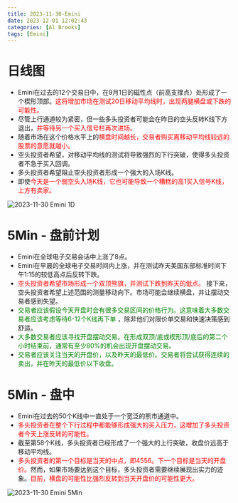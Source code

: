 ```yaml
---
title: 2023-11-30-Emini
date: 2023-12-01 12:02:43
categories: [Al Brooks]
tags: [Emini]
---
```


# 日线图

* Emini在过去的12个交易日中，在9月1日的磁性点（前高支撑点）处形成了一个楔形顶部。<font color="red">这将增加市场在测试20日移动平均线时，出现两腿横盘或下跌的可能性。</font> 
* 尽管上行通道较为紧密，但一些多头投资者可能会在昨日的空头反转K线下方退出，<font color="red">并等待另一个买入信号栏再次进场。</font> 
* 随着市场在这个价格水平上的<font color="red">横盘时间越长，交易者购买离移动平均线较远的股票的意愿就越小。 </font> 
* 空头投资者希望，对移动平均线的测试将导致强烈的下行突破，使得多头投资者不急于买入回调。 
* 多头投资者希望阻止空头投资者形成一个强大的入场K线。
* 即使<font color="red">今天是一个弱空头入场K线，它也可能导致一个糟糕的高1买入信号K线，上方有卖家。</font> 

![2023-11-30 Emini 1D](/static/img/Al%20Brooks/2023-11/2023-11-30-1d-Emini.png)

# 5Min - 盘前计划

* Emini在全球电子交易会话中上涨了8点。
* Emini在早晨的全球电子交易时间内上涨，并在测试昨天美国东部标准时间下午1:15的较低高点后反转下跌。
* <font color="red">空头投资者希望市场形成一个双顶熊旗，并测试下跌到昨天的低点。</font> 接下来，空头投资者希望上述范围的测量移动向下。市场可能会继续横盘，并让摆动交易者感到失望。
* <font color="green">交易者应该假设今天开盘时会有很多交易区间的价格行为。这意味着大多数交易者应该考虑等待6-12个K线再下单</font> ，除非他们对限价单交易和快速决策感到舒适。
* <font color="green">大多数交易者应该寻找开盘摆动交易。在形成双顶/底或楔形顶/底后的第二个小时结束前，通常有至少80%的机会出现开盘摆动交易。</font>
* <font color="green">交易者应该关注当天的开盘价，以及昨天的最低价。交易者将尝试获得连续的卖出，并在昨天的最低价以下收盘。</font>

# 5Min - 盘中

* Emini在过去的50个K线中一直处于一个宽泛的熊市通道中。
* <font color="red">多头投资者在整个下行过程中都能够形成强大的买入压力，这增加了多头投资者今天上涨反转的可能性。</font>
* 截至第58个K线，多头投资者已经形成了一个强大的上行突破，收盘价远高于移动平均线。
* <font color="red">多头投资者的第一个目标是当天的中点，即4556。下一个目标是当天的开盘价。</font>然而，如果市场要达到这个目标，多头投资者需要继续展现出实力的迹象。<font color="red">目前，横盘的可能性比强烈反转到当天开盘价的可能性更大。</font>

![2023-11-30 Emini 5Min](/static/img/Al%20Brooks/2023-11/2023-11-30-SP500-Emini-5-Min-Chart-Bear-Trend-From-The-Open-and-Then-Trading-Range.jpg)

